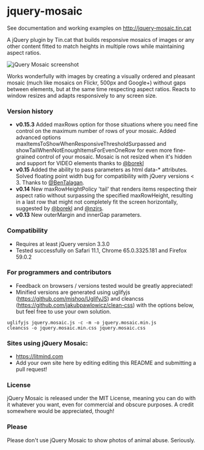 # jquery-mosaic
See documentation and working examples on http://jquery-mosaic.tin.cat

A jQuery plugin by Tin.cat that builds responsive mosaics of images or any other content fitted to match heights in multiple rows while maintaining aspect ratios.

![jQuery Mosaic screenshot](https://raw.githubusercontent.com/tin-cat/jquery-mosaic/master/screenshot.jpg)

Works wonderfully with images by creating a visually ordered and pleasant mosaic (much like mosaics on Flickr, 500px and Google+) without gaps between elements, but at the same time respecting aspect ratios. Reacts to window resizes and adapts responsively to any screen size.

### Version history
* **v0.15.3** Added maxRows option for those situations where you need fine control on the maximum number of rows of your mosaic. Added advanced options maxItemsToShowWhenResponsiveThresholdSurpassed and showTailWhenNotEnoughItemsForEvenOneRow for even more fine-grained control of your mosaic. Mosaic is not resized when it's hidden and support for VIDEO elements thanks to [@borekl](https://github.com/borekl)
* **v0.15** Added the ability to pass parameters as html data-* attributes. Solved floating point width bug for compatibility with jQuery versions < 3. Thanks to [@BenTalagan](https://github.com/BenTalagan).
* **v0.14** New maxRowHeightPolicy 'tail' that renders items respecting their aspect ratio without surpassing the specified maxRowHeight, resulting in a last row that might not completely fit the screen horizontally, suggested by [@borekl](https://github.com/borekl) and [@nzjrs](https://github.com/nzjrs).
* **v0.13** New outerMargin and innerGap parameters.

### Compatibility
* Requires at least jQuery version 3.3.0
* Tested successfully on Safari 11.1, Chrome 65.0.3325.181 and Firefox 59.0.2

### For programmers and contributors
* Feedback on browsers / versions tested would be greatly appreciated!
* Minified versions are generated using uglifyjs (https://github.com/mishoo/UglifyJS) and cleancss (https://github.com/jakubpawlowicz/clean-css) with the options below, but feel free to use your own solution.
```
uglifyjs jquery.mosaic.js -c -m -o jquery.mosaic.min.js
cleancss -o jquery.mosaic.min.css jquery.mosaic.css
```

### Sites using jQuery Mosaic:
* https://litmind.com
* Add your own site here by editing editing this README and submitting a pull request!

### License
jQuery Mosaic is released under the MIT License, meaning you can do with it whatever you want, even for commercial and obscure purposes. A credit somewhere would be appreciated, though!

### Please
Please don't use jQuery Mosaic to show photos of animal abuse. Seriously.
